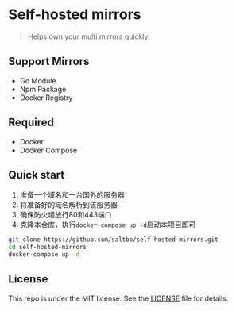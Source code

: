 # Self-hosted mirrors

> Helps own your multi mirrors quickly.

## Support Mirrors

- Go Module
- Npm Package
- Docker Registry

## Required

- Docker
- Docker Compose

## Quick start

1. 准备一个域名和一台国外的服务器
2. 将准备好的域名解析到该服务器
3. 确保防火墙放行80和443端口
4. 克隆本仓库，执行`docker-compose up -d`启动本项目即可

```bash
git clone https://github.com/saltbo/self-hosted-mirrors.git
cd self-hosted-mirrors
docker-compose up -d
```

## License
This repo is under the MIT license. See the [LICENSE](/LICENSE) file for details.